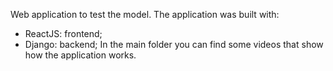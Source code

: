 Web application to test the model. The application was built with:
- ReactJS: frontend;
- Django: backend;
In the main folder you can find some videos that show how the application works.